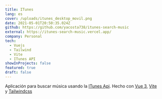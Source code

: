 ```yaml
---
title: ITunes
lang: es
cover: /uploads/itunes_desktop_movil.png
date: 2021-05-01T20:50:35.024Z
github: https://github.com/yacosta738/itunes-search-music
external: https://itunes-search-music.vercel.app/
company: Personal
tech:
  - Vuejs
  - Tailwind
  - Vite
  - ITunes API
showInProjects: false
featured: true
draft: false
---
```

Aplicación para buscar música usando la [ITunes Api](https://itunes.apple.com/). Hecho con [Vue 3](https://v3.vuejs.org/), [Vite](https://vitejs.dev/) y [Tailwindcss](https://tailwindcss.com/)
